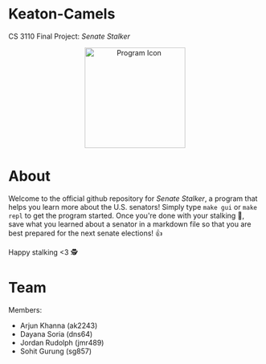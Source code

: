 # Keaton-Camels
CS 3110 Final Project: *Senate Stalker*

<p align="center">
  <img src="https://media.github.coecis.cornell.edu/user/14837/files/729b8d69-dde1-4253-8691-69fbb1c3ff16" alt="Program Icon" width="200" />
</p>

# About 
Welcome to the official github repository for *Senate Stalker*, a program that helps you learn more about the U.S. senators! Simply type `make gui` or `make repl` to get the program started. Once you're done with your stalking 👀, save what you learned about a senator in a markdown file so that you are best prepared for the next senate elections! 👍

Happy stalking <3 🕵️


# Team
Members:
* Arjun Khanna (ak2243)
* Dayana Soria (dns64)
* Jordan Rudolph (jmr489)
* Sohit Gurung (sg857)
